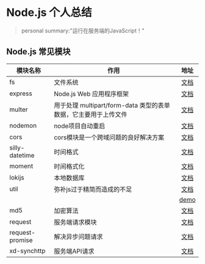 # Node.js 个人总结

> personal summary:"运行在服务端的JavaScript！"

## Node.js 常见模块

| 模块名称 | 作用 | 地址 |
| ------------- |------------- |:-------------:|
| fs | 文件系统 | [文档](http://nodejs.cn/latest-api/fs.html)|
| express |  Node.js Web 应用程序框架 | [文档](https://expressjs.com/zh-cn/starter/installing.html)|
| multer | 用于处理 multipart/form-data 类型的表单数据，它主要用于上传文件 | [文档](https://github.com/expressjs/multer/blob/master/doc/README-zh-cn.md)|
| nodemon | node项目自动重启 | [文档](https://www.npmjs.com/package/nodemon)|
| cors | cors模块是一个跨域问题的良好解决方案 | [文档](https://www.npmjs.com/package/cors)|
| silly-datetime | 时间格式 | [文档](https://www.jianshu.com/p/12e44dcc6c0f)|
| moment | 时间格式化| [文档](https://www.npmjs.com/package/moment)|
| lokijs | 本地数据库 | [文档](https://blog.lijunbo.com/2018/05/02/lokijs1_overview/)|
| util | 弥补js过于精简而造成的不足 | [文档](http://nodejs.cn/api/util.html) |
|   |   | [demo](https://blog.csdn.net/qq_35909852/article/details/79145040)|
| md5 | 加密算法| [文档](https://www.npmjs.com/package/md5)|
| request | 服务端请求模块| [文档](https://www.npmjs.com/package/request)|
| request-promise | 解决异步问题请求| [文档](https://www.npmjs.com/package/request-promise)|
| xd-synchttp | 服务端API请求| [文档](https://www.npmjs.com/package/xd-synchttp)|
